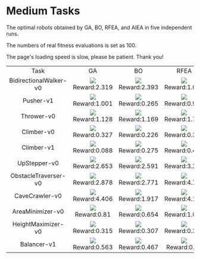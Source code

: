 
# Medium Tasks

The optimal robots obtained by GA, BO, RFEA, and AIEA in five independent runs.

The numbers of real fitness evaluations is set as 100.

The page's loading speed is slow, please be patient. Thank you!

<table>
<tr>
<td><center>Task</center></td>
<td><center>GA</center></td>
<td><center>BO</center></td>
<td><center>RFEA</center></td>
<td><center>AIEA</center></td>
</tr>
<tr>
<td><center>BidirectionalWalker-v0</center></td>
<td><center><img src="https://github.com/shuleiLiu/AIEA-GIF/blob/main/gif/ga_BidirectionalWalker-v0_2.319.gif" />Reward:2.319</center></td>
<td><center><img src="https://github.com/shuleiLiu/AIEA-GIF/blob/main/gif/bo_BidirectionalWalker-v0_2.393.gif" />Reward:2.393</center></td>
<td><center><img src="https://github.com/shuleiLiu/AIEA-GIF/blob/main/gif/rfea_BidirectionalWalker-v0_1.054.gif" />Reward:1.054</center></td>
<td><center><img src="https://github.com/shuleiLiu/AIEA-GIF/blob/main/gif/aiea_BidirectionalWalker-v0_3.816.gif" />Reward:3.816</center></td>
</tr>
<tr>
<td><center>Pusher-v1</center></td>
<td><center><img src="https://github.com/shuleiLiu/AIEA-GIF/blob/main/gif/ga_Pusher-v1_1.001.gif" />Reward:1.001</center></td>
<td><center><img src="https://github.com/shuleiLiu/AIEA-GIF/blob/main/gif/bo_Pusher-v1_0.265.gif" />Reward:0.265</center></td>
<td><center><img src="https://github.com/shuleiLiu/AIEA-GIF/blob/main/gif/rfea_Pusher-v1_0.901.gif" />Reward:0.901</center></td>
<td><center><img src="https://github.com/shuleiLiu/AIEA-GIF/blob/main/gif/aiea_Pusher-v1_2.965.gif" />Reward:2.965</center></td>
</tr>
<tr>
<td><center>Thrower-v0</center></td>
<td><center><img src="https://github.com/shuleiLiu/AIEA-GIF/blob/main/gif/ga_Thrower-v0_1.128.gif" />Reward:1.128</center></td>
<td><center><img src="https://github.com/shuleiLiu/AIEA-GIF/blob/main/gif/bo_Thrower-v0_1.169.gif" />Reward:1.169</center></td>
<td><center><img src="https://github.com/shuleiLiu/AIEA-GIF/blob/main/gif/rfea_Thrower-v0_1.749.gif" />Reward:1.749</center></td>
<td><center><img src="https://github.com/shuleiLiu/AIEA-GIF/blob/main/gif/aiea_Thrower-v0_1.207.gif" />Reward:1.207</center></td>
</tr>
<tr>
<td><center>Climber-v0</center></td>
<td><center><img src="https://github.com/shuleiLiu/AIEA-GIF/blob/main/gif/ga_Climber-v0_0.327.gif" />Reward:0.327</center></td>
<td><center><img src="https://github.com/shuleiLiu/AIEA-GIF/blob/main/gif/bo_Climber-v0_0.226.gif" />Reward:0.226</center></td>
<td><center><img src="https://github.com/shuleiLiu/AIEA-GIF/blob/main/gif/rfea_Climber-v0_0.323.gif" />Reward:0.323</center></td>
<td><center><img src="https://github.com/shuleiLiu/AIEA-GIF/blob/main/gif/aiea_Climber-v0_0.402.gif" />Reward:0.402</center></td>
</tr>
<tr>
<td><center>Climber-v1</center></td>
<td><center><img src="https://github.com/shuleiLiu/AIEA-GIF/blob/main/gif/ga_Climber-v1_0.088.gif" />Reward:0.088</center></td>
<td><center><img src="https://github.com/shuleiLiu/AIEA-GIF/blob/main/gif/bo_Climber-v1_0.275.gif" />Reward:0.275</center></td>
<td><center><img src="https://github.com/shuleiLiu/AIEA-GIF/blob/main/gif/rfea_Climber-v1_0.467.gif" />Reward:0.467</center></td>
<td><center><img src="https://github.com/shuleiLiu/AIEA-GIF/blob/main/gif/aiea_Climber-v1_0.503.gif" />Reward:0.503</center></td>
</tr>
<tr>
<td><center>UpStepper-v0</center></td>
<td><center><img src="https://github.com/shuleiLiu/AIEA-GIF/blob/main/gif/ga_UpStepper-v0_2.653.gif" />Reward:2.653</center></td>
<td><center><img src="https://github.com/shuleiLiu/AIEA-GIF/blob/main/gif/bo_UpStepper-v0_2.591.gif" />Reward:2.591</center></td>
<td><center><img src="https://github.com/shuleiLiu/AIEA-GIF/blob/main/gif/rfea_UpStepper-v0_3.281.gif" />Reward:3.281</center></td>
<td><center><img src="https://github.com/shuleiLiu/AIEA-GIF/blob/main/gif/aiea_UpStepper-v0_4.527.gif" />Reward:4.527</center></td>
</tr>
<tr>
<td><center>ObstacleTraverser-v0</center></td>
<td><center><img src="https://github.com/shuleiLiu/AIEA-GIF/blob/main/gif/ga_ObstacleTraverser-v0_2.878.gif" />Reward:2.878</center></td>
<td><center><img src="https://github.com/shuleiLiu/AIEA-GIF/blob/main/gif/bo_ObstacleTraverser-v0_2.771.gif" />Reward:2.771</center></td>
<td><center><img src="https://github.com/shuleiLiu/AIEA-GIF/blob/main/gif/rfea_ObstacleTraverser-v0_4.702.gif" />Reward:4.702</center></td>
<td><center><img src="https://github.com/shuleiLiu/AIEA-GIF/blob/main/gif/aiea_ObstacleTraverser-v0_4.874.gif" />Reward:4.874</center></td>
</tr>
<tr>
<td><center>CaveCrawler-v0</center></td>
<td><center><img src="https://github.com/shuleiLiu/AIEA-GIF/blob/main/gif/ga_CaveCrawler-v0_4.406.gif" />Reward:4.406</center></td>
<td><center><img src="https://github.com/shuleiLiu/AIEA-GIF/blob/main/gif/bo_CaveCrawler-v0_1.917.gif" />Reward:1.917</center></td>
<td><center><img src="https://github.com/shuleiLiu/AIEA-GIF/blob/main/gif/rfea_CaveCrawler-v0_4.158.gif" />Reward:4.158</center></td>
<td><center><img src="https://github.com/shuleiLiu/AIEA-GIF/blob/main/gif/aiea_CaveCrawler-v0_6.252.gif" />Reward:6.252</center></td>
</tr>
<tr>
<td><center>AreaMinimizer-v0</center></td>
<td><center><img src="https://github.com/shuleiLiu/AIEA-GIF/blob/main/gif/ga_AreaMinimizer-v0_0.81.gif" />Reward:0.81</center></td>
<td><center><img src="https://github.com/shuleiLiu/AIEA-GIF/blob/main/gif/bo_AreaMinimizer-v0_0.654.gif" />Reward:0.654</center></td>
<td><center><img src="https://github.com/shuleiLiu/AIEA-GIF/blob/main/gif/rfea_AreaMinimizer-v0_1.007.gif" />Reward:1.007</center></td>
<td><center><img src="https://github.com/shuleiLiu/AIEA-GIF/blob/main/gif/aiea_AreaMinimizer-v0_1.191.gif" />Reward:1.191</center></td>
</tr>
<tr>
<td><center>HeightMaximizer-v0</center></td>
<td><center><img src="https://github.com/shuleiLiu/AIEA-GIF/blob/main/gif/ga_HeightMaximizer-v0_0.315.gif" />Reward:0.315</center></td>
<td><center><img src="https://github.com/shuleiLiu/AIEA-GIF/blob/main/gif/bo_HeightMaximizer-v0_0.307.gif" />Reward:0.307</center></td>
<td><center><img src="https://github.com/shuleiLiu/AIEA-GIF/blob/main/gif/rfea_HeightMaximizer-v0_0.392.gif" />Reward:0.392</center></td>
<td><center><img src="https://github.com/shuleiLiu/AIEA-GIF/blob/main/gif/aiea_HeightMaximizer-v0_0.498.gif" />Reward:0.498</center></td>
</tr>
<tr>
<td><center>Balancer-v1</center></td>
<td><center><img src="https://github.com/shuleiLiu/AIEA-GIF/blob/main/gif/ga_Balancer-v1_0.563.gif" />Reward:0.563</center></td>
<td><center><img src="https://github.com/shuleiLiu/AIEA-GIF/blob/main/gif/bo_Balancer-v1_0.467.gif" />Reward:0.467</center></td>
<td><center><img src="https://github.com/shuleiLiu/AIEA-GIF/blob/main/gif/rfea_Balancer-v1_0.59.gif" />Reward:0.59</center></td>
<td><center><img src="https://github.com/shuleiLiu/AIEA-GIF/blob/main/gif/aiea_Balancer-v1_0.623.gif" />Reward:0.623</center></td>
</tr>
</table>
